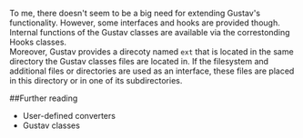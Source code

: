 To me, there doesn't seem to be a big need for extending Gustav's functionality. However, some interfaces and hooks are provided though.  
Internal functions of the Gustav classes are available via the correstonding Hooks classes.  
Moreover, Gustav provides a direcoty named `ext` that is located in the same directory the Gustav classes files are located in. If the filesystem and additional files or directories are used as an interface, these files are placed in this directory or in one of its subdirectories.



##Further reading

+   User-defined converters
+   Gustav classes